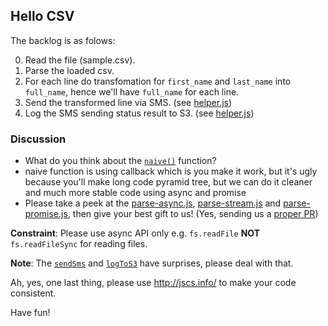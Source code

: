 ## Hello CSV

The backlog is as folows:

0. Read the file (sample.csv).
1. Parse the loaded csv.
2. For each line do transfomation for `first_name` and `last_name` into `full_name`, hence we'll have `full_name` for each line.
3. Send the transformed line via SMS. (see [helper.js](https://github.com/HOOQsters/hello-csv/blob/master/helper.js)) 
4. Log the SMS sending status result to S3. (see [helper.js](https://github.com/HOOQsters/hello-csv/blob/master/helper.js))

### Discussion

- What do you think about the [`naive()`](https://github.com/HOOQsters/hello-csv/blob/master/parse-callback.js#L11) function?
- naive function is using callback which is you make it work, but it's ugly because you'll make long code pyramid tree, but we can do it cleaner and much more stable code using async and promise
- Please take a peek at the [parse-async.js](https://github.com/HOOQsters/hello-csv/blob/master/parse-async.js), [parse-stream.js](https://github.com/HOOQsters/hello-csv/blob/master/parse-stream.js) and [parse-promise.js](https://github.com/HOOQsters/hello-csv/blob/master/parse-promise.js), then give your best gift to us! (Yes, sending us a [proper PR](https://help.github.com/articles/creating-a-pull-request/))

**Constraint**: Please use async API only e.g. `fs.readFile` **NOT** `fs.readFileSync` for reading files.

**Note**: The [`sendSms`](https://github.com/HOOQsters/hello-csv/blob/master/helper.js#L17) and [`logToS3`](https://github.com/HOOQsters/hello-csv/blob/master/helper.js#L29) have surprises, please deal with that.

Ah, yes, one last thing, please use http://jscs.info/ to make your code consistent.

Have fun!
